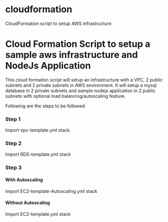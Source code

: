 # cloudformation
CloudFormation script to setup AWS infrastructure

# Cloud Formation Script to setup a sample aws infrastructure and NodeJs Application
This cloud formation script will setup an infrastructure with a VPC, 2 public subnets and 2 private subnets in AWS  environment. It will setup a mysql database in 2 private subnets and sample nodejs application in 2 public subnets with optional load balancing/autoscaling feature.

Following are the steps to be followed

### Step 1
Import vpc-template.yml stack
### Step 2
Import RDS-template.yml stack
### Step 3
#### With Autoscaling
Import EC2-template-Autoscaling.yml stack
#### Without Autoscaling
Import EC2-template.yml stack
